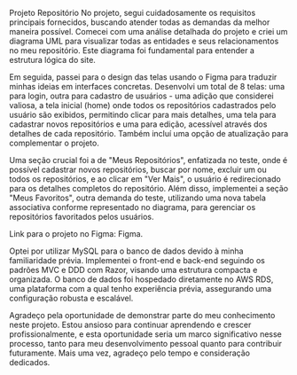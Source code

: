 Projeto Repositório
No projeto, segui cuidadosamente os requisitos principais fornecidos, buscando atender todas as demandas da melhor maneira possível. Comecei com uma análise detalhada do projeto e criei um diagrama UML para visualizar todas as entidades e seus relacionamentos no meu repositório. Este diagrama foi fundamental para entender a estrutura lógica do site.

Em seguida, passei para o design das telas usando o Figma para traduzir minhas ideias em interfaces concretas. Desenvolvi um total de 8 telas: uma para login, outra para cadastro de usuários - uma adição que considerei valiosa, a tela inicial (home) onde todos os repositórios cadastrados pelo usuário são exibidos, permitindo clicar para mais detalhes, uma tela para cadastrar novos repositórios e uma para edição, acessível através dos detalhes de cada repositório. Também incluí uma opção de atualização para complementar o projeto.

Uma seção crucial foi a de "Meus Repositórios", enfatizada no teste, onde é possível cadastrar novos repositórios, buscar por nome, excluir um ou todos os repositórios, e ao clicar em "Ver Mais", o usuário é redirecionado para os detalhes completos do repositório. Além disso, implementei a seção "Meus Favoritos", outra demanda do teste, utilizando uma nova tabela associativa conforme representado no diagrama, para gerenciar os repositórios favoritados pelos usuários.

Link para o projeto no Figma: Figma.

Optei por utilizar MySQL para o banco de dados devido à minha familiaridade prévia. Implementei o front-end e back-end seguindo os padrões MVC e DDD com Razor, visando uma estrutura compacta e organizada. O banco de dados foi hospedado diretamente no AWS RDS, uma plataforma com a qual tenho experiência prévia, assegurando uma configuração robusta e escalável.

Agradeço pela oportunidade de demonstrar parte do meu conhecimento neste projeto. Estou ansioso para continuar aprendendo e crescer profissionalmente, e esta oportunidade seria um marco significativo nesse processo, tanto para meu desenvolvimento pessoal quanto para contribuir futuramente. Mais uma vez, agradeço pelo tempo e consideração dedicados.
